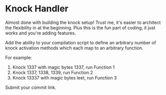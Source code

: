 # Knock Handler
Almost done with building the knock setup! Trust me, it's easier to architect the flexibility in at the beginning. Plus this is the fun part of coding, it just works and you're adding features.

Add the ability to your compilation script to define an arbitrary number of knock activation methods which each map to an arbitrary function. 

For example: 

1. Knock 1337 with magic bytes 1337, run Function 1
2. Knock 1337, 1338, 1339, run Function 2
3. Knock 13337 with magic bytes leet, run Function 3

Submit your commit link.